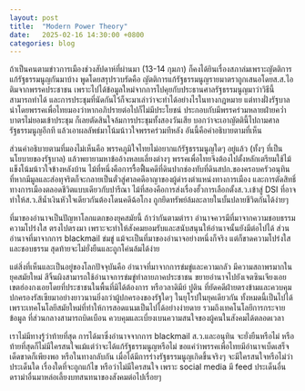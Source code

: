 ```yaml
---
layout: post
title:  "Modern Power Theory"
date:   2025-02-16 14:30:00 +0800
categories: blog
---
```

ถ้าเป็นคนตามข่าวการเมืองช่วงสัปดาห์ที่ผ่านมา (13-14 กุมภา) ก็คงได้ยินเรื่องสภาล่มเพราะญัตติการแก้รัฐธรรมนูญกันมาบ้าง พูดโดยสรุปรวบรัดคือ ญัตติการแก้รัฐธรรมนูญรายมาตราถูกเสนอโดยส.ส.ไอติมจากพรรคประชาชน เพราะไปได้ข้อมูลใหม่จากการไปคุยกับประธานศาลรัฐธรรมนูญมาว่าวิธีนี้สามารถทำได้ และการประชุมที่นัดกันไว้ก็จะมาเล่าว่าจะทำได้อย่างไรในทางกฎหมาย แต่ทางฝั่งรัฐบาลนำโดยพรรคเพื่อไทยมองว่าหากอภิปรายต่อไปก็ไม่มีประโยชน์ ประกอบกับมีพรรคร่วมหลายฝ่ายคว่ำบาตรไม่ยอมเข้าประชุม ก็เลยตัดสินใจล้มการประชุมทั้งสองวันเสีย บอกว่าจะเอาญัตตินี้ไปถามศาลรัฐธรรมนูญอีกที แล้วเอาผลลัพธ์มาโน้มน้าวใจพรรคร่วมทีหลัง อันนี้คือคำอธิบายตามที่เห็น

ส่วนคำอธิบายตามที่มองไม่เห็นคือ พรรคภูมิใจไทยไม่อยากแก้รัฐธรรมนูญใดๆ อยู่แล้ว (ทั้งๆ ที่เป็นนโยบายของรัฐบาล) แล้วพยายามหาข้ออ้างหลบเลี่ยงต่างๆ พรรคเพื่อไทยจึงต้องไปตั้งหลักเตรียมใช้ไม้แข็งโน้มน้าวใจข้างหลังบ้าน ไม้ที่หนึ่งคือการรื้อฟื้นคดีที่ดินปากช่องทับที่ดินสปก.ของครอบครัวอนุทิน ที่หากมีมูลและส่อทุจริตก็จะกลายเป็นตั๋วสู่ศาลคดีอาญาของผู้ดำรงตำแหน่งทางการเมือง และการตัดสิทธิ์ทางการเมืองตลอดชีวิตแบบเดียวกับปารีณา ไม้ที่สองคือการส่งเรื่องฮั้วการเลือกตั้งส.ว.เข้าสู่ DSI ที่อาจทำให้ส.ว.สีน้ำเงินหัวใจเดียวกันต้องโดนคดีฉ้อโกง ถูกยึดทรัพย์ล้มละลายในบั้นปลายชีวิตกันได้ง่ายๆ

ที่มาของอำนาจเป็นปัญหาโลกแตกของยุคสมัยนี้ ถ้าว่ากันตามตำรา อำนาจควรมีที่มาจากความชอบธรรม ความโปร่งใส ตรงไปตรงมา เพราะจะทำให้สังคมยอมรับและสนับสนุนให้อำนาจนั้นยังมีต่อไปได้  ส่วนอำนาจที่มาจากการ blackmail ข่มขู่ แม้จะเป็นที่มาของอำนาจอย่างหนึ่งก็จริง แต่ก็ขาดความโปร่งใสและชอบธรรม สุดท้ายจะไม่ยั่งยืนและถูกโค่นล้มได้ง่าย

แต่สิ่งที่เห็นและเป็นอยู่ของโลกปัจจุบันคือ อำนาจที่มาจากการข่มขู่และความกลัว มีความสถาพรมากในยุคสมัยใหม่ สีจิ้นผิงสามารถใช้อำนาจการข่มขู่ทำลายภาคประชาชน ขยายอำนาจไปยังเจตซินเจียงเอย เขตฮ่องกงเอยโดยที่ประชาชนในพื้นที่มิได้ต้องการ  หรือวลาดิมีย์ ปูติน ที่ยัดคดีฝ่ายตรงข้ามและควบคุมปกครองรัสเซียมาอย่างยาวนานยิ่งกว่าผู้ปกครองของรัฐใดๆ ในยุโรปในยุคเดียวกัน  ทั้งหมดนี้เป็นไปได้เพราะเทคโนโลยีสมัยใหม่ที่ทำให้การสอดแนมเป็นไปได้อย่างง่ายดาย รวมถึงเทคโนโลยีการกระจายข้อมูล ที่ส่วนกลางสามารถบิดเบือน ควบคุมและเบี่ยงเบนความสนใจของผู้คนในสังคมได้ตลอดเวลา

เราไม่มีทางรู้ว่าท้ายที่สุด การได้มาซึ่งอำนาจจากการ blackmail ส.ว.และอนุทิน จะยั่งยืนหรือไม่ หรือท้ายที่สุดก็ไม่มีใครสนใจแม้แต่ว่าจะได้แก้รัฐธรรมนูญหรือไม่ ขอแค่ว่าพรรคเพื่อไทยมีอำนาจเบ็ดเสร็จเด็ดขาดก็เพียงพอ หรือในทางกลับกัน เมื่อได้มีการร่างรัฐธรรมนูญเกิดขึ้นจริงๆ จะมีใครสนใจหรือไม่ว่าประเด็นใด เรื่องใดที่จะถูกแก้ไข หรือว่าไม่มีใครสนใจ เพราะ social media มี feed ประเด็นอื่น ดราม่าอื่นมาหล่อเลี้ยงบทสนทนาของสังคมต่อไปเรื่อยๆ